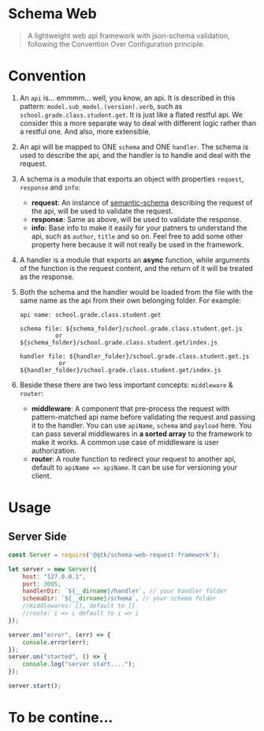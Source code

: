 # Schema Web

> A lightweight web api framework with json-schema validation, following the Convention Over Configuration principle.

# Convention

1. An `api` is... emmmm... well, you know, an api. It is described in this pattern: `model.sub_model.(version).verb`, such as `school.grade.class.student.get`. It is just like a flated restful api. We consider this a more separate way to deal with different logic rather than a restful one. And also, more extensible.

2. An api will be mapped to ONE `schema` and ONE `handler`. The schema is used to describe the api, and the handler is to handle and deal with the request.

3. A schema is a module that exports an object with properties `request`, `response` and `info`: 
    - **request**: An instance of [semantic-schema](https://github.com/magnuslim/semantic-schema) describing the request of the api, will be used to validate the request.
    - **response**: Same as above, will be used to validate the response.
    - **info**: Base info to make it easily for your patners to understand the api, such as `author`, `title` and so on. Feel free to add some other property here because it will not really be used in the framework.

4. A handler is a module that exports an **async** function, while arguments of the function is the request content, and the return of it will be treated as the response.

5. Both the schema and the handler would be loaded from the file with the same name as the api from their own belonging folder. For example:
    ```
    api name: school.grade.class.student.get

    schema file: ${schema_folder}/school.grade.class.student.get.js
              or ${schema_folder}/school.grade.class.student.get/index.js

    handler file: ${handler_folder}/school.grade.class.student.get.js
               or ${handler_folder}/school.grade.class.student.get/index.js
    ```

6. Beside these there are two less important concepts: `middleware` & `router`:
    - **middleware**: A component that pre-process the request with pattern-matched api name before validating the request and passing it to the handler. You can use `apiName`, `schema` and `payload` here. You can pass several middlewares in **a sorted array** to the framework to make it works. A common use case of middleware is user authorization.
    - **router**: A route function to redirect your request to another api, default to `apiName => apiName`. It can be use for versioning your client.

# Usage

## Server Side

```js
const Server = require('@qtk/schema-web-request-framework');

let server = new Server({
    host: "127.0.0.1",
    port: 3005,
    handlerDir: `${__dirname}/handler`, // your handler folder
    schemaDir: `${__dirname}/schema`, // your schema folder
    //middlewares: [], default to []
    //route: i => i default to i => i
});

server.on("error", (err) => {
    console.error(err);
});
server.on("started", () => {
    console.log("server start....");
});

server.start();
```

# To be contine...